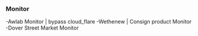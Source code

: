 ### Monitor

-Awlab Monitor | bypass cloud_flare
-Wethenew | Consign product Monitor
-Dover Street Market Monitor
